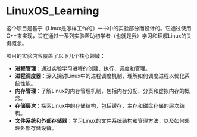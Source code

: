 # LinuxOS_Learning

这个项目是基于《Linux是怎样工作的》一书中的实验部分而设计的。它通过使用C++来实现，旨在通过一系列实验帮助初学者（也就是我）学习和理解Linux的关键概念。

项目的实验内容覆盖了以下几个核心领域：

- **进程管理**：通过实验学习进程的创建、执行、调度和管理。
- **进程调度器**：深入探讨Linux中的进程调度机制，理解如何调度进程以优化系统性能。
- **内存管理**：了解Linux的内存管理机制，包括内存分配、分页和虚拟内存的概念。
- **存储层次**：探索Linux中的存储结构，包括缓存、主存和磁盘存储的层次结构。
- **文件系统和外部存储器**：学习Linux的文件系统结构和管理方法，以及如何处理外部存储设备。

